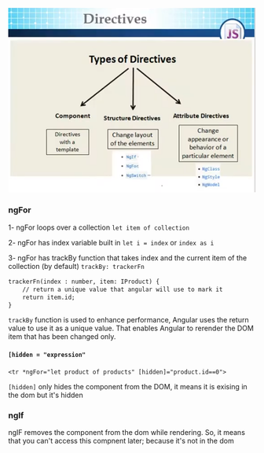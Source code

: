 ![](./images/directives.png)

### ngFor

1- ngFor loops over a collection
`let item of collection`

2- ngFor has index variable built in
`let i = index` or `index as i`

3- ngFor has trackBy function that takes index and the current item of the collection (by default)
`trackBy: trackerFn`
```TS
trackerFn(index : number, item: IProduct) {
	// return a unique value that angular will use to mark it
	return item.id;
}
```

`trackBy` function is used to enhance performance, Angular uses the return value to use it as a unique value. That enables Angular to rerender the DOM item that has been changed only.

#### `[hidden = "expression"`

```TS
<tr *ngFor="let product of products" [hidden]="product.id==0">
```

`[hidden]` only hides the component from the DOM, it means it is exising in the dom but it's hidden
### ngIf

ngIF removes the component from the dom while rendering. So, it means that you can't access this compnent later; because it's not in the dom



